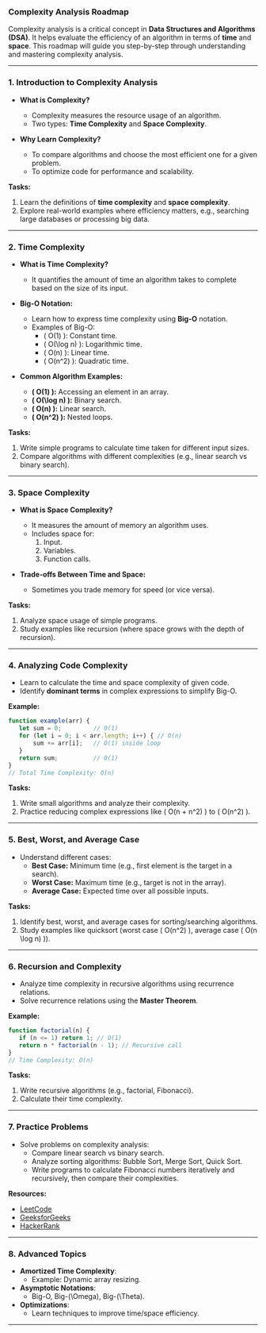 ### **Complexity Analysis Roadmap**

Complexity analysis is a critical concept in **Data Structures and Algorithms (DSA)**. It helps evaluate the efficiency of an algorithm in terms of **time** and **space**. This roadmap will guide you step-by-step through understanding and mastering complexity analysis.

---

### **1. Introduction to Complexity Analysis**
- **What is Complexity?**
  - Complexity measures the resource usage of an algorithm.
  - Two types: **Time Complexity** and **Space Complexity**.

- **Why Learn Complexity?**
  - To compare algorithms and choose the most efficient one for a given problem.
  - To optimize code for performance and scalability.

**Tasks:**
1. Learn the definitions of **time complexity** and **space complexity**.
2. Explore real-world examples where efficiency matters, e.g., searching large databases or processing big data.

---

### **2. Time Complexity**
- **What is Time Complexity?**
  - It quantifies the amount of time an algorithm takes to complete based on the size of its input.

- **Big-O Notation:**
  - Learn how to express time complexity using **Big-O** notation.
  - Examples of Big-O: 
    - \( O(1) \): Constant time.
    - \( O(\log n) \): Logarithmic time.
    - \( O(n) \): Linear time.
    - \( O(n^2) \): Quadratic time.

- **Common Algorithm Examples:**
  - **\( O(1) \):** Accessing an element in an array.
  - **\( O(\log n) \):** Binary search.
  - **\( O(n) \):** Linear search.
  - **\( O(n^2) \):** Nested loops.

**Tasks:**
1. Write simple programs to calculate time taken for different input sizes.
2. Compare algorithms with different complexities (e.g., linear search vs binary search).

---

### **3. Space Complexity**
- **What is Space Complexity?**
  - It measures the amount of memory an algorithm uses.
  - Includes space for:
    1. Input.
    2. Variables.
    3. Function calls.

- **Trade-offs Between Time and Space:**
  - Sometimes you trade memory for speed (or vice versa).

**Tasks:**
1. Analyze space usage of simple programs.
2. Study examples like recursion (where space grows with the depth of recursion).

---

### **4. Analyzing Code Complexity**
- Learn to calculate the time and space complexity of given code.
- Identify **dominant terms** in complex expressions to simplify Big-O.

**Example:**
```javascript
function example(arr) {
   let sum = 0;         // O(1)
   for (let i = 0; i < arr.length; i++) { // O(n)
       sum += arr[i];   // O(1) inside loop
   }
   return sum;          // O(1)
}
// Total Time Complexity: O(n)
```

**Tasks:**
1. Write small algorithms and analyze their complexity.
2. Practice reducing complex expressions like \( O(n + n^2) \) to \( O(n^2) \).

---

### **5. Best, Worst, and Average Case**
- Understand different cases:
  - **Best Case:** Minimum time (e.g., first element is the target in a search).
  - **Worst Case:** Maximum time (e.g., target is not in the array).
  - **Average Case:** Expected time over all possible inputs.

**Tasks:**
1. Identify best, worst, and average cases for sorting/searching algorithms.
2. Study examples like quicksort (worst case \( O(n^2) \), average case \( O(n \log n) \)).

---

### **6. Recursion and Complexity**
- Analyze time complexity in recursive algorithms using recurrence relations.
- Solve recurrence relations using the **Master Theorem**.

**Example:**
```javascript
function factorial(n) {
   if (n <= 1) return 1; // O(1)
   return n * factorial(n - 1); // Recursive call
}
// Time Complexity: O(n)
```

**Tasks:**
1. Write recursive algorithms (e.g., factorial, Fibonacci).
2. Calculate their time complexity.

---

### **7. Practice Problems**
- Solve problems on complexity analysis:
  - Compare linear search vs binary search.
  - Analyze sorting algorithms: Bubble Sort, Merge Sort, Quick Sort.
  - Write programs to calculate Fibonacci numbers iteratively and recursively, then compare their complexities.

**Resources:**
- [LeetCode](https://leetcode.com)
- [GeeksforGeeks](https://www.geeksforgeeks.org)
- [HackerRank](https://www.hackerrank.com)

---

### **8. Advanced Topics**
- **Amortized Time Complexity**:
  - Example: Dynamic array resizing.
- **Asymptotic Notations**:
  - Big-O, Big-\(\Omega\), Big-\(\Theta\).
- **Optimizations**:
  - Learn techniques to improve time/space efficiency.

---
